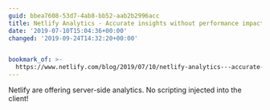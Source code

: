 ```yaml
---
guid: bbea7608-53d7-4ab8-bb52-aab2b2996acc
title: Netlify Analytics - Accurate insights without performance impacts
date: '2019-07-10T15:04:36+00:00'
changed: '2019-09-24T14:32:20+00:00'


bookmark_of: >-
  https://www.netlify.com/blog/2019/07/10/netlify-analytics---accurate-insights-without-performance-impacts
---
```


Netlify are offering server-side analytics. No scripting injected into the client! 
